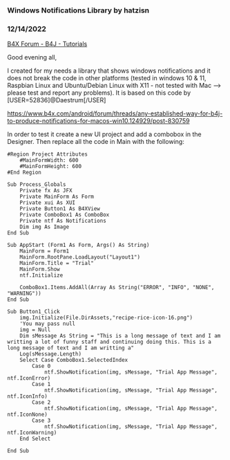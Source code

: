 ### Windows Notifications Library by hatzisn
### 12/14/2022
[B4X Forum - B4J - Tutorials](https://www.b4x.com/android/forum/threads/144755/)

Good evening all,  
  
I created for my needs a library that shows windows notifications and it does not break the code in other platforms (tested in windows 10 & 11, Raspbian Linux and Ubuntu/Debian Linux with X11 - not tested with Mac –> please test and report any problems). It is based on this code by [USER=52836]@Daestrum[/USER]  
  
<https://www.b4x.com/android/forum/threads/any-established-way-for-b4j-to-produce-notifications-for-macos-win10.124929/post-830759>  
  
In order to test it create a new UI project and add a combobox in the Designer. Then replace all the code in Main with the following:  
  

```B4X
#Region Project Attributes  
    #MainFormWidth: 600  
    #MainFormHeight: 600  
#End Region  
  
Sub Process_Globals  
    Private fx As JFX  
    Private MainForm As Form  
    Private xui As XUI  
    Private Button1 As B4XView  
    Private ComboBox1 As ComboBox  
    Private ntf As Notifications  
    Dim img As Image  
End Sub  
  
Sub AppStart (Form1 As Form, Args() As String)  
    MainForm = Form1  
    MainForm.RootPane.LoadLayout("Layout1")  
    MainForm.Title = "Trial"  
    MainForm.Show  
    ntf.Initialize  
   
    ComboBox1.Items.AddAll(Array As String("ERROR", "INFO", "NONE", "WARNING"))  
End Sub  
  
Sub Button1_Click  
    img.Initialize(File.DirAssets,"recipe-rice-icon-16.png")  
    'You may pass null  
    img = Null  
    Dim sMessage As String = "This is a long message of text and I am writting a lot of funny staff and continuing doing this. This is a long message of text and I am writting a"  
    Log(sMessage.Length)  
    Select Case ComboBox1.SelectedIndex  
        Case 0  
            ntf.ShowNotification(img, sMessage, "Trial App Message", ntf.IconError)  
        Case 1  
            ntf.ShowNotification(img, sMessage, "Trial App Message", ntf.IconInfo)  
        Case 2  
            ntf.ShowNotification(img, sMessage, "Trial App Message", ntf.IconNone)  
        Case 3  
            ntf.ShowNotification(img, sMessage, "Trial App Message", ntf.IconWarning)  
    End Select  
   
End Sub
```